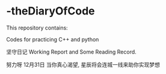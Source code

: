 # -theDiaryOfCode

This repository contains:

Codes for practicing C++ and python

坚守日记 Working Report and Some Reading Record.

努力呀 12月31日
当你真心渴望, 星辰将会连城一线来助你实现梦想

